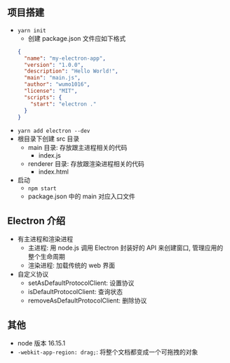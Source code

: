 ## 项目搭建

- `yarn init`
  - 创建 package.json 文件应如下格式
  ```json
  {
    "name": "my-electron-app",
    "version": "1.0.0",
    "description": "Hello World!",
    "main": "main.js",
    "author": "wumo1016",
    "license": "MIT",
    "scripts": {
      "start": "electron ."
    }
  }
  ```
- `yarn add electron --dev`
- 根目录下创建 src 目录
  - main 目录: 存放跟主进程相关的代码
    - index.js
  - renderer 目录: 存放跟渲染进程相关的代码
    - index.html
- 启动
  - `npm start`
  - package.json 中的 main 对应入口文件

## Electron 介绍

- 有主进程和渲染进程
  - 主进程: 用 node.js 调用 Electron 封装好的 API 来创建窗口, 管理应用的整个生命周期
  - 渲染进程: 加载传统的 web 界面
- 自定义协议
  - setAsDefaultProtocolClient: 设置协议
  - isDefaultProtocolClient: 查询状态
  - removeAsDefaultProtocolClient: 删除协议

## 其他

- node 版本 16.15.1
- `-webkit-app-region: drag;`: 将整个文档都变成一个可拖拽的对象
